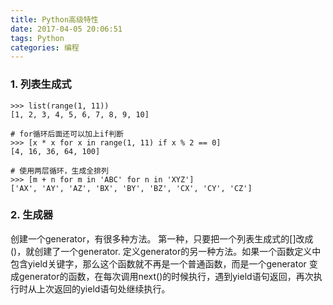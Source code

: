 ```yaml
---
title: Python高级特性
date: 2017-04-05 20:06:51
tags: Python
categories: 编程
---
```

### 1. 列表生成式
```
>>> list(range(1, 11))
[1, 2, 3, 4, 5, 6, 7, 8, 9, 10]

# for循环后面还可以加上if判断
>>> [x * x for x in range(1, 11) if x % 2 == 0]
[4, 16, 36, 64, 100]

# 使用两层循环，生成全排列
>>> [m + n for m in 'ABC' for n in 'XYZ']
['AX', 'AY', 'AZ', 'BX', 'BY', 'BZ', 'CX', 'CY', 'CZ']
```

### 2. 生成器
创建一个generator，有很多种方法。
第一种，只要把一个列表生成式的[]改成()，就创建了一个generator.
定义generator的另一种方法。如果一个函数定义中包含yield关键字，那么这个函数就不再是一个普通函数，而是一个generator
变成generator的函数，在每次调用next()的时候执行，遇到yield语句返回，再次执行时从上次返回的yield语句处继续执行。